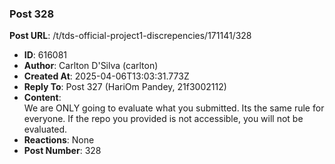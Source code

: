 ### Post 328
**Post URL**: /t/tds-official-project1-discrepencies/171141/328
- **ID**: 616081
- **Author**: Carlton D'Silva (carlton)
- **Created At**: 2025-04-06T13:03:31.773Z
- **Reply To**: Post 327 (HariOm Pandey, 21f3002112)
- **Content**:  
  We are ONLY going to evaluate what you submitted. Its the same rule for everyone. If the repo you provided is not accessible,  you will not be evaluated.
- **Reactions**: None
- **Post Number**: 328

